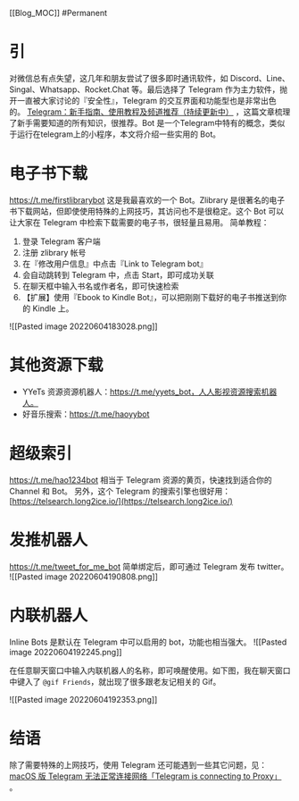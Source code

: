 [[Blog_MOC]] #Permanent
# 引
对微信总有点失望，这几年和朋友尝试了很多即时通讯软件，如 Discord、Line、Singal、Whatsapp、Rocket.Chat 等。最后选择了 Telegram 作为主力软件，抛开一直被大家讨论的『安全性』，Telegram 的交互界面和功能型也是非常出色的。
 [Telegram：新手指南、使用教程及频道推荐（持续更新中）](https://github.com/ting-talk/blog/blob/master/source/_posts/digital-life/telegram.md) ，这篇文章梳理了新手需要知道的所有知识，很推荐。Bot 是一个Telegram中特有的概念，类似于运行在telegram上的小程序，本文将介绍一些实用的 Bot。

# 电子书下载
https://t.me/firstlibrarybot
这是我最喜欢的一个 Bot。Zlibrary 是很著名的电子书下载网站，但即使使用特殊的上网技巧，其访问也不是很稳定。这个 Bot 可以让大家在 Telegram 中检索下载需要的电子书，很轻量且易用。
简单教程：
1.  登录 Telegram 客户端
2.  注册 zlibrary 帐号
3.  在『修改用户信息』中点击『Link to Telegram bot』
4.  会自动跳转到 Telegram 中，点击 Start，即可成功关联
5.  在聊天框中输入书名或作者名，即可快速检索
6.  【扩展】使用『Ebook to Kindle Bot』，可以把刚刚下载好的电子书推送到你的 Kindle 上。

![[Pasted image 20220604183028.png]]

# 其他资源下载
- YYeTs 资源资源机器人：https://t.me/yyets_bot，人人影视资源搜索机器人。
- 好音乐搜索：https://t.me/haoyybot

# 超级索引
https://t.me/hao1234bot
相当于 Telegram 资源的黄页，快速找到适合你的 Channel 和 Bot。
另外，这个 Telegram 的搜索引擎也很好用：[https://telsearch.long2ice.io/](https://telsearch.long2ice.io/)
# 发推机器人
https://t.me/tweet_for_me_bot
简单绑定后，即可通过 Telegram 发布 twitter。
![[Pasted image 20220604190808.png]]

# 内联机器人
Inline Bots 是默认在 Telegram 中可以启用的 bot，功能也相当强大。
![[Pasted image 20220604192245.png]]

在任意聊天窗口中输入内联机器人的名称，即可唤醒使用。如下图，我在聊天窗口中键入了 `@gif Friends`，就出现了很多跟老友记相关的 Gif。

![[Pasted image 20220604192353.png]]

# 结语
除了需要特殊的上网技巧，使用 Telegram 还可能遇到一些其它问题，见： [macOS 版 Telegram 无法正常连接网络「Telegram is connecting to Proxy」](https://anotherdayu.com/2022/3260/) 。
